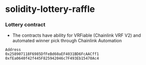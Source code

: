 # solidity-lottery-raffle

### Lottery contract

- The contracts have ability for VRFiable (Chainlink VRF V2) and automated winner pick through Chainlink Automation

```
Address
0x258907118F6985DfFeBd60aEF4031BD6FcAACff1
0xfEa0640f42f445F825942046c7F493Eb15470Ac4
```
